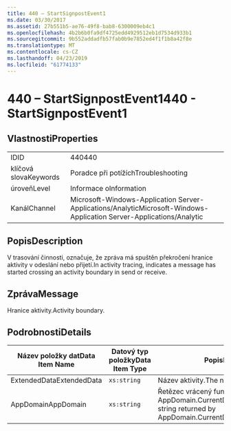 ```yaml
---
title: 440 – StartSignpostEvent1
ms.date: 03/30/2017
ms.assetid: 27b551b5-ae76-49f8-bab8-6300009eb4c1
ms.openlocfilehash: 4b2b6b0fa9df4725edd4929512eb1d7534d933b1
ms.sourcegitcommit: 9b552addadfb57fab0b9e7852ed4f1f1b8a42f8e
ms.translationtype: MT
ms.contentlocale: cs-CZ
ms.lasthandoff: 04/23/2019
ms.locfileid: "61774133"
---
```

# <a name="440---startsignpostevent1"></a><span data-ttu-id="46cfe-102">440 – StartSignpostEvent1</span><span class="sxs-lookup"><span data-stu-id="46cfe-102">440 - StartSignpostEvent1</span></span>
## <a name="properties"></a><span data-ttu-id="46cfe-103">Vlastnosti</span><span class="sxs-lookup"><span data-stu-id="46cfe-103">Properties</span></span>  
  
|||  
|-|-|  
|<span data-ttu-id="46cfe-104">ID</span><span class="sxs-lookup"><span data-stu-id="46cfe-104">ID</span></span>|<span data-ttu-id="46cfe-105">440</span><span class="sxs-lookup"><span data-stu-id="46cfe-105">440</span></span>|  
|<span data-ttu-id="46cfe-106">klíčová slova</span><span class="sxs-lookup"><span data-stu-id="46cfe-106">Keywords</span></span>|<span data-ttu-id="46cfe-107">Poradce při potížích</span><span class="sxs-lookup"><span data-stu-id="46cfe-107">Troubleshooting</span></span>|  
|<span data-ttu-id="46cfe-108">úroveň</span><span class="sxs-lookup"><span data-stu-id="46cfe-108">Level</span></span>|<span data-ttu-id="46cfe-109">Informace o</span><span class="sxs-lookup"><span data-stu-id="46cfe-109">Information</span></span>|  
|<span data-ttu-id="46cfe-110">Kanál</span><span class="sxs-lookup"><span data-stu-id="46cfe-110">Channel</span></span>|<span data-ttu-id="46cfe-111">Microsoft-Windows-Application Server-Applications/Analytic</span><span class="sxs-lookup"><span data-stu-id="46cfe-111">Microsoft-Windows-Application Server-Applications/Analytic</span></span>|  
  
## <a name="description"></a><span data-ttu-id="46cfe-112">Popis</span><span class="sxs-lookup"><span data-stu-id="46cfe-112">Description</span></span>  
 <span data-ttu-id="46cfe-113">V trasování činnosti, označuje, že zpráva má spuštěn překročení hranice aktivity v odeslání nebo přijetí.</span><span class="sxs-lookup"><span data-stu-id="46cfe-113">In activity tracing, indicates a message has started crossing an activity boundary in send or receive.</span></span>  
  
## <a name="message"></a><span data-ttu-id="46cfe-114">Zpráva</span><span class="sxs-lookup"><span data-stu-id="46cfe-114">Message</span></span>  
 <span data-ttu-id="46cfe-115">Hranice aktivity.</span><span class="sxs-lookup"><span data-stu-id="46cfe-115">Activity boundary.</span></span>  
  
## <a name="details"></a><span data-ttu-id="46cfe-116">Podrobnosti</span><span class="sxs-lookup"><span data-stu-id="46cfe-116">Details</span></span>  
  
|<span data-ttu-id="46cfe-117">Název položky dat</span><span class="sxs-lookup"><span data-stu-id="46cfe-117">Data Item Name</span></span>|<span data-ttu-id="46cfe-118">Datový typ položky</span><span class="sxs-lookup"><span data-stu-id="46cfe-118">Data Item Type</span></span>|<span data-ttu-id="46cfe-119">Popis</span><span class="sxs-lookup"><span data-stu-id="46cfe-119">Description</span></span>|  
|--------------------|--------------------|-----------------|  
|<span data-ttu-id="46cfe-120">ExtendedData</span><span class="sxs-lookup"><span data-stu-id="46cfe-120">ExtendedData</span></span>|`xs:string`|<span data-ttu-id="46cfe-121">Název aktivity.</span><span class="sxs-lookup"><span data-stu-id="46cfe-121">The name of the activity.</span></span>|  
|<span data-ttu-id="46cfe-122">AppDomain</span><span class="sxs-lookup"><span data-stu-id="46cfe-122">AppDomain</span></span>|`xs:string`|<span data-ttu-id="46cfe-123">Řetězec vrácený funkcí AppDomain.CurrentDomain.FriendlyName.</span><span class="sxs-lookup"><span data-stu-id="46cfe-123">The string returned by AppDomain.CurrentDomain.FriendlyName.</span></span>|
